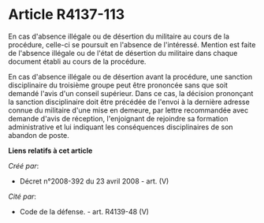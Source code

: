 # Article R4137-113

En cas d'absence illégale ou de désertion du militaire au cours de la procédure, celle-ci se poursuit en l'absence de
l'intéressé. Mention est faite de l'absence illégale ou de l'état de désertion du militaire dans chaque document établi au
cours de la procédure.

En cas d'absence illégale ou de désertion avant la procédure, une sanction disciplinaire du troisième groupe peut être
prononcée sans que soit demandé l'avis d'un conseil supérieur. Dans ce cas, la décision prononçant la sanction disciplinaire
doit être précédée de l'envoi à la dernière adresse connue du militaire d'une mise en demeure, par lettre recommandée avec
demande d'avis de réception, l'enjoignant de rejoindre sa formation administrative et lui indiquant les conséquences
disciplinaires de son abandon de poste.

**Liens relatifs à cet article**

_Créé par_:

  - Décret n°2008-392 du 23 avril 2008 - art. (V)

_Cité par_:

  - Code de la défense. - art. R4139-48 (V)

